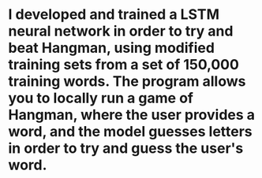 # I developed and trained a LSTM neural network in order to try and beat Hangman, using modified training sets from a set of 150,000 training words. The program allows you to locally run a game of Hangman, where the user provides a word, and the model guesses letters in order to try and guess the user's word. 
